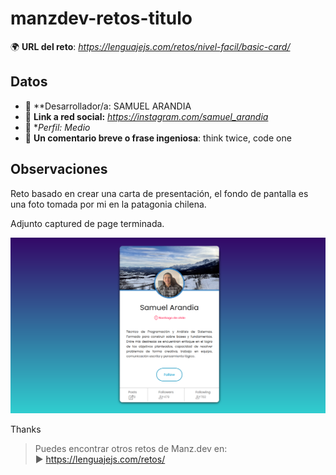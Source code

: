 # manzdev-retos-titulo

🌍 **URL del reto**: *https://lenguajejs.com/retos/nivel-facil/basic-card/*

## Datos

- 🦄 **Desarrollador/a: SAMUEL ARANDIA  
- 🐇 **Link a red social:** *https://instagram.com/samuel_arandia*
- 🦾 **Perfil:* *Medio*
- 💬 **Un comentario breve o frase ingeniosa**: think twice, code one 

## Observaciones

Reto basado en crear una carta de presentación, el fondo de pantalla es una foto tomada por mi en la patagonia chilena.

Adjunto captured de page terminada. 

![Image text](https://github.com/samuelArandia/-manzdev-retos-basic-card/blob/main/src/assets/finish.png)

Thanks


> Puedes encontrar otros retos de Manz.dev en: <br>▶ https://lenguajejs.com/retos/
